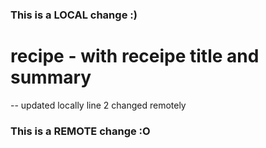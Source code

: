 ### This is a LOCAL change :)
# recipe - with receipe title and summary
--
updated locally
line 2 changed remotely
### This is a REMOTE change :O
